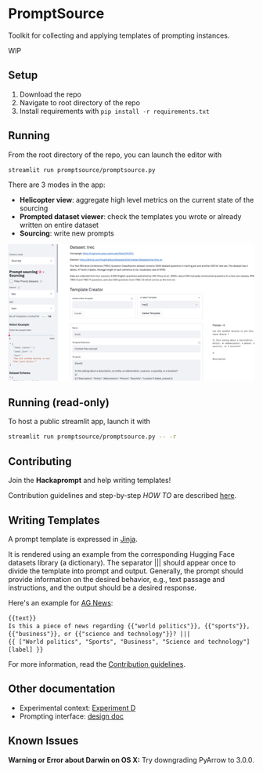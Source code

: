 # PromptSource
Toolkit for collecting and applying templates of prompting instances.

WIP

## Setup
1. Download the repo
2. Navigate to root directory of the repo
3. Install requirements with `pip install -r requirements.txt`

## Running
From the root directory of the repo, you can launch the editor with
```
streamlit run promptsource/promptsource.py
```

There are 3 modes in the app:
- **Helicopter view**: aggregate high level metrics on the current state of the sourcing
- **Prompted dataset viewer**: check the templates you wrote or already written on entire dataset
- **Sourcing**: write new prompts

<img src="assets/promptsource_app.png" width="800">

## Running (read-only)
To host a public streamlit app, launch it with
```bash
streamlit run promptsource/promptsource.py -- -r
```

## Contributing
Join the **Hackaprompt** and help writing templates!

Contribution guidelines and step-by-step *HOW TO* are described [here](CONTRIBUTING.md).

## Writing Templates
A prompt template is expressed in [Jinja](https://jinja.palletsprojects.com/en/3.0.x/).

It is rendered using an example from the corresponding Hugging Face datasets library
(a dictionary). The separator ||| should appear once to divide the template into prompt
and output. Generally, the prompt should provide information on the desired behavior,
e.g., text passage and instructions, and the output should be a desired response.

Here's an example for [AG News](https://huggingface.co/datasets/ag_news):
```jinja
{{text}}
Is this a piece of news regarding {{"world politics"}}, {{"sports"}}, {{"business"}}, or {{"science and technology"}}? |||
{{ ["World politics", "Sports", "Business", "Science and technology"][label] }}
```

For more information, read the [Contribution guidelines](CONTRIBUTING.md).

## Other documentation
- Experimental context: [Experiment D](https://docs.google.com/document/d/1ar9cTRs9ZWxMkW-_9jF1ZtfY-u8IK_sO5QOtq1qnC2I/edit?usp=sharing)
- Prompting interface: [design doc](https://docs.google.com/document/d/1IQzrrAAMPS0XAn_ArOq2hyEDCVfeB7AfcvLUqgSnWxQ/)
## Known Issues

**Warning or Error about Darwin on OS X:** Try downgrading PyArrow to 3.0.0.
